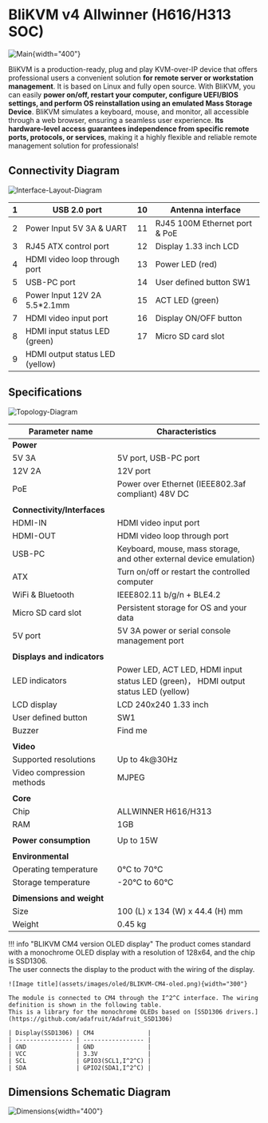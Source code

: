 # BliKVM v4 Allwinner (H616/H313 SOC)

 ![Main](assets/images/v4/Datasheet-BliKVM-v4.assets/Main.png){width="400"}

BliKVM is a production-ready, plug and play KVM-over-IP device that offers professional users a convenient solution **for remote server or workstation management**. It is based on Linux and fully open source. With BliKVM, you can easily **power on/off, restart your computer, configure UEFI/BIOS settings, and perform OS reinstallation using an emulated Mass Storage Device**. BliKVM simulates a keyboard, mouse, and monitor, all accessible through a web browser, ensuring a seamless user experience. **Its hardware-level access guarantees independence from specific remote ports, protocols, or services**, making it a highly flexible and reliable remote management solution for professionals!

## **Connectivity Diagram**

![Interface-Layout-Diagram](assets/images/v4/Datasheet-BliKVM-v4.assets/Interface-Layout-Diagram.png)

| 1 | USB 2.0 port             | 10   | Antenna interface             |
| ----- | ------------------------------- | ---- | ----------------------------- |
| 2     | Power Input 5V 3A & UART        | 11   | RJ45 100M Ethernet port & PoE |
| 3     | RJ45 ATX control port           | 12   | Display 1.33 inch LCD         |
| 4     | HDMI video loop through port | 13   | Power LED (red)             |
| 5     | USB-PC port                     | 14   | User defined button SW1       |
| 6     | Power Input 12V 2A 5.5*2.1mm    | 15   | ACT LED (green) |
| 7     | HDMI video input port           | 16 | Display ON/OFF button         |
| 8     | HDMI input status LED (green)  | 17   | Micro SD card slot            |
| 9     | HDMI output status LED (yellow) |      |                               |

## **Specifications**

![Topology-Diagram](assets/images/v4/Datasheet-BliKVM-v4.assets/Topology-Diagram.png)

| Parameter name              | Characteristics                                              |
| --------------------------- | ------------------------------------------------------------ |
| **Power**                   |                                                              |
| 5V 3A                       | 5V port, USB-PC port                                         |
| 12V 2A                      | 12V port                                                     |
| PoE                         | Power over Ethernet (IEEE802.3af compliant)  48V DC          |
|                             |                                                              |
| **Connectivity/Interfaces** |                                                              |
| HDMI-IN                     | HDMI video input port                                        |
| HDMI-OUT                    | HDMI video loop through port                                 |
| USB-PC                      | Keyboard, mouse, mass storage, and other external device emulation) |
| ATX                         | Turn on/off or restart the controlled computer               |
| WiFi & Bluetooth            | IEEE802.11 b/g/n + BLE4.2                                    |
| Micro SD card slot          | Persistent storage for OS and your data                      |
| 5V port                     | 5V 3A power or serial console management port                |
|                             |                                                              |
| **Displays and indicators** |                                                              |
| LED indicators              | Power LED, ACT LED, HDMI input status LED (green)， HDMI output status LED (yellow) |
| LCD display                 | LCD 240x240 1.33 inch                                        |
| User defined button         | SW1                                                          |
| Buzzer                      | Find me                                                      |
|                             |                                                              |
| **Video**                   |                                                              |
| Supported resolutions       | Up to 4k@30Hz                                                |
| Video compression methods   | MJPEG                                                        |
|                             |                                                              |
| **Core**                    |                                                              |
| Chip                        | ALLWINNER H616/H313                                               |
| RAM                         | 1GB                                                          |
|                             |                                                              |
| **Power consumption**       | Up to 15W                                                    |
|                             |                                                              |
| **Environmental**           |                                                              |
| Operating temperature       | 0°C to 70°C                                                  |
| Storage temperature         | -20°C to 60°C                                                |
|                             |                                                              |
| **Dimensions and weight**   |                                                              |
| Size                        | 100 (L) x 134 (W) x 44.4 (H) mm                              |
| Weight                      | 0.45 kg                                                      |

!!! info "BLIKVM CM4 version OLED display"
    The product comes standard with a monochrome OLED display with a resolution of 128x64, and the chip is SSD1306.  
    The user connects the display to the product with the wiring of the display.

    ![Image title](assets/images/oled/BLIKVM-CM4-oled.png){width="300"}

    The module is connected to CM4 through the I^2^C interface. The wiring definition is shown in the following table. 
    This is a library for the monochrome OLEDs based on [SSD1306 drivers.](https://github.com/adafruit/Adafruit_SSD1306)

    | Display(SSD1306) | CM4               |
    | ---------------- | ----------------- |
    | GND              | GND               |
    | VCC              | 3.3V              |
    | SCL              | GPIO3(SCL1,I^2^C) |
    | SDA              | GPIO2(SDA1,I^2^C) |

## **Dimensions Schematic Diagram**

![Dimensions](assets/images/v4/Datasheet-BliKVM-v4.assets/Dimensions.png){width="400"}
